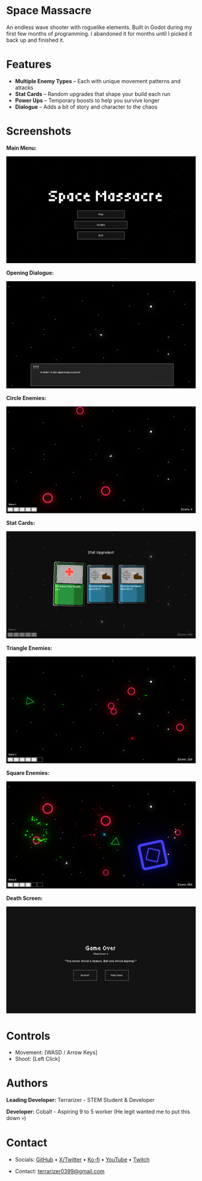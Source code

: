 # Space Massacre

An endless wave shooter with roguelike elements. Built in Godot during my first few months of programming. I abandoned it for months until I picked it back up and finished it.

# Features
- **Multiple Enemy Types** – Each with unique movement patterns and attacks
- **Stat Cards** – Random upgrades that shape your build each run
- **Power Ups** – Temporary boosts to help you survive longer
- **Dialogue** – Adds a bit of story and character to the chaos

# Screenshots

**Main Menu:**

![Main Menu](Assets/Screenshots/Godot%20Engine%20Screenshot%202025.08.23%20-%2017.10.26.37.png)

**Opening Dialogue:**

![Opening Dialogue](Assets/Screenshots/Godot%20Engine%20Screenshot%202025.08.22%20-%2020.05.29.68.png)

**Circle Enemies:**

![Circles](Assets/Screenshots/Godot%20Engine%20Screenshot%202025.08.22%20-%2020.05.46.01.png)

**Stat Cards:**

![Stat Cards](Assets/Screenshots/Godot%20Engine%20Screenshot%202025.08.22%20-%2020.06.04.38.png)

**Triangle Enemies:**

![Triangles](Assets/Screenshots/Godot%20Engine%20Screenshot%202025.08.22%20-%2020.06.39.81.png)

**Square Enemies:**

![Squares](Assets/Screenshots/Godot%20Engine%20Screenshot%202025.08.22%20-%2020.07.19.83.png)

**Death Screen:**

![Ending Screen](Assets/Screenshots/Godot%20Engine%20Screenshot%202025.08.23%20-%2016.58.33.19.png)

# Controls
- Movement: [WASD / Arrow Keys]
- Shoot: [Left Click]

# Authors
**Leading Developer:** Terrarizer - STEM Student & Developer

**Developer:** Cobalt - Aspiring 9 to 5 worker (He legit wanted me to put this down 💀)

# Contact
- Socials: [GitHub](https://github.com/Terrarizer03) • [X/Twitter](https://x.com/Terrarizer_) • [Ko-fi](https://ko-fi.com/terrarizer) • [YouTube](https://www.youtube.com/@terrarizer3) • [Twitch](https://www.twitch.tv/terrarizer_)

- Contact: terrarizer0399@gmail.com
